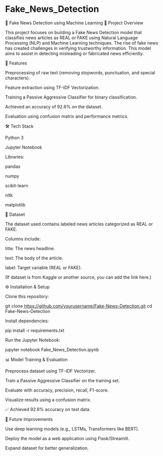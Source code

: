 # Fake_News_Detection
📰 Fake News Detection using Machine Learning
📌 Project Overview

This project focuses on building a Fake News Detection model that classifies news articles as REAL or FAKE using Natural Language Processing (NLP) and Machine Learning techniques.
The rise of fake news has created challenges in verifying trustworthy information. This model aims to assist in detecting misleading or fabricated news efficiently.

🚀 Features

Preprocessing of raw text (removing stopwords, punctuation, and special characters).

Feature extraction using TF-IDF Vectorization.

Training a Passive Aggressive Classifier for binary classification.

Achieved an accuracy of 92.8% on the dataset.

Evaluation using confusion matrix and performance metrics.

🛠️ Tech Stack

Python 3

Jupyter Notebook

Libraries:

pandas

numpy

scikit-learn

nltk

matplotlib

📂 Dataset

The dataset used contains labeled news articles categorized as REAL or FAKE.

Columns include:

title: The news headline.

text: The body of the article.

label: Target variable (REAL or FAKE).

(If dataset is from Kaggle or another source, you can add the link here.)

⚙️ Installation & Setup

Clone this repository:

git clone https://github.com/yourusername/Fake-News-Detection.git
cd Fake-News-Detection


Install dependencies:

pip install -r requirements.txt


Run the Jupyter Notebook:

jupyter notebook Fake_News_Detection.ipynb

📊 Model Training & Evaluation

Preprocess dataset using TF-IDF Vectorizer.

Train a Passive Aggressive Classifier on the training set.

Evaluate with accuracy, precision, recall, F1-score.

Visualize results using a confusion matrix.

✅ Achieved 92.8% accuracy on test data.

📌 Future Improvements

Use deep learning models (e.g., LSTMs, Transformers like BERT).

Deploy the model as a web application using Flask/Streamlit.

Expand dataset for better generalization.
